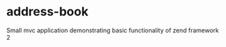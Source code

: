 address-book
============

Small mvc application demonstrating basic functionality of zend framework 2
